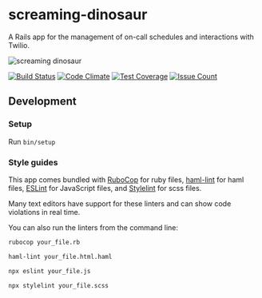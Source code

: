 # screaming-dinosaur

A Rails app for the management of on-call schedules and interactions with Twilio.

![screaming dinosaur](app/assets/images/screaming_dinosaur.jpg)

[![Build Status](https://travis-ci.org/umts/screaming-dinosaur.svg?branch=master)](https://travis-ci.org/umts/screaming-dinosaur)
[![Code Climate](https://codeclimate.com/github/umts/screaming-dinosaur/badges/gpa.svg)](https://codeclimate.com/github/umts/screaming-dinosaur)
[![Test Coverage](https://codeclimate.com/github/umts/screaming-dinosaur/badges/coverage.svg)](https://codeclimate.com/github/umts/screaming-dinosaur/coverage)
[![Issue Count](https://codeclimate.com/github/umts/screaming-dinosaur/badges/issue_count.svg)](https://codeclimate.com/github/umts/screaming-dinosaur)

## Development

### Setup
Run `bin/setup`

### Style guides

This app comes bundled with [RuboCop](https://github.com/rubocop/rubocop) for ruby files,
[haml-lint](https://github.com/sds/haml-lint) for haml files, [ESLint](https://eslint.org/) for JavaScript files,
and [Stylelint](https://github.com/stylelint/stylelint) for scss files.

Many text editors have support for these linters and can show code violations in real time.

You can also run the linters from the command line:

```bash
rubocop your_file.rb
```
```bash
haml-lint your_file.html.haml
```
```bash
npx eslint your_file.js
```
```bash
npx stylelint your_file.scss
```
